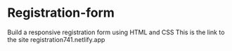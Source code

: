# Registration-form
Build a responsive registration form using HTML and CSS
This is the link to the site registration741.netlify.app

